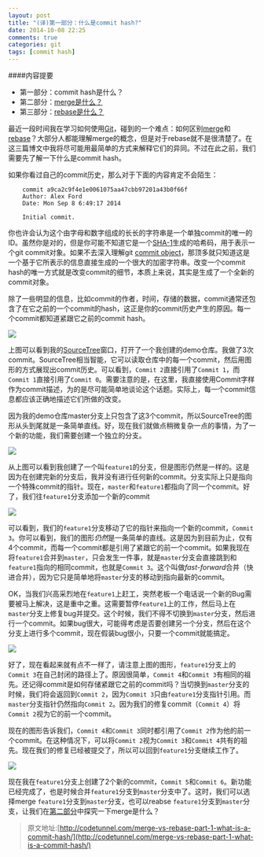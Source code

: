 ```yaml
---
layout: post
title: "(译)第一部分：什么是commit hash?"
date: 2014-10-08 22:25
comments: true
categories: git
tags: [commit hash]
---
```


####内容提要

* 第一部分：commit hash是什么？
* 第二部分：[merge是什么？]()
* 第三部分：[rebase是什么？]()

最近一段时间我在学习如何使用[Git](http://git-scm.com/)，碰到的一个难点：如何区别[merge](http://git-scm.com/docs/git-merge)和[rebase](http://git-scm.com/docs/git-rebase)？大部分人都能理解merge的概念，但是对于rebase就不是很清楚了。在这三篇博文中我将尽可能用最简单的方式来解释它们的异同。不过在此之前，我们需要先了解一下什么是commit hash。

<!-- more -->

如果你看过自己的commit历史，那么对于下面的内容肯定不会陌生：

```
	commit a9ca2c9f4e1e0061075aa47cbb97201a43b0f66f 
	Author: Alex Ford 
	Date: Mon Sep 8 6:49:17 2014

	Initial commit.
```

你也许会认为这个由字母和数字组成的长长的字符串是一个单独commit的唯一的ID。虽然你是对的，但是你可能不知道它是一个[SHA-1](http://en.wikipedia.org/wiki/SHA-1)生成的哈希码，用于表示一个git commit对象。如果不去深入理解git [commit object](http://git-scm.com/book/en/Git-Internals-Git-Objects#Commit-Objects)，那顶多就只知道这是一个基于它所表示的信息直接生成的一个很大的加密字符串。改变一个commit hash的唯一方式就是改变commit的细节，本质上来说，其实是生成了一个全新的commit对象。

除了一些明显的信息，比如commit的作者，时间，存储的数据，commit通常还包含了在它之前的一个commit的hash，这正是你的commit历史产生的原因。每一个commit都知道紧跟它之前的commit hash。

![](http://i.imgur.com/mljhFlh.png)

上图可以看到我的[SourceTree](https://www.atlassian.com/software/sourcetree/overview)窗口，打开了一个我创建的demo仓库。我做了3次commit。SourceTree相当智能，它可以读取仓库中的每一个commit，然后用图形的方式展现出commit历史。可以看到，`Commit 2`直接引用了`Commit 1`，而`Commit 1`直接引用了`Commit 0`。需要注意的是，在这里，我直接使用Commit字样作为commit描述，为的是尽可能简单地谈论这个话题。实际上，每一个commit信息都应该正确地描述它们所做的改变。

因为我的demo仓库master分支上只包含了这3个commit，所以SourceTree的图形从头到尾就是一条简单直线。好，现在我们就做点稍微复杂一点的事情，为了一个新的功能，我们需要创建一个独立的分支。

![](http://i.imgur.com/S5o9qWL.png)

从上图可以看到我创建了一个叫`feature1`的分支，但是图形仍然是一样的。这是因为在创建完新的分支后，我并没有进行任何新的commit。分支实际上只是指向一个特殊commit的指针。现在，`master`和`feature1`都指向了同一个commit。好了，我们往`feature1`分支添加一个新的commit

![](http://i.imgur.com/qjIWl7F.png)

可以看到，我们的`feature1`分支移动了它的指针来指向一个新的commit，`Commit 3`。你可以看到，我们的图形*仍然*是一条简单的直线。这是因为到目前为止，仅有4个commit，而每一个commit都是引用了紧跟它的前一个commit。如果我现在将`feature1`合并到`master`，只会发生一件事，就是`master`分支会直接跳到和`feature1`指向的相同commit，也就是`Commit 3`。这个叫做*fast-forward*合并（快进合并），因为它只是简单地将`master`分支的移动到指向最新的commit。

OK，当我们兴高采烈地在`feature1`上赶工，突然老板一个电话说一个新的Bug需要被马上解决，这是重中之重。这需要暂停`feature1`上的工作，然后马上在`master`分支上修复bug并提交。这个时候，我们不得不切换到`master`分支，然后进行一个commit。如果bug很大，可能得考虑是否要创建另一个分支，然后在这个分支上进行多个commit，现在假装bug很小，只要一个commit就能搞定。

![](http://i.imgur.com/8MFZLBi.png)

好了，现在看起来就有点不一样了，请注意上图的图形，`feature1`分支上的`Commit 3`在自己封闭的路径上了。原因很简单，`Commit 4`和`Commit 3`有相同的祖先。还记得commit是如何存储紧跟它之前的commit吗？当切换到`master`分支的时候，我们将会返回到`Commit 2`，因为`Commit 3`只由`feature1`分支指针引用。而`master`分支指针仍然指向`Commit 2`。因为我们的修复commit（`Commit 4`）将`Commit 2`视为它的前一个commit。

现在的图形告诉我们，`Commit 4`和`Commit 3`同时都引用了`Commit 2`作为他的前一个commit。在这种情况下，可以将`Commit 2`视为`Commit 3`和`Commit 4`共有的祖先。现在我们的修复已经被提交了，所以可以回到`feature1`分支继续工作了。

![](http://i.imgur.com/kxDIgKl.png)

现在我在`feature1`分支上创建了2个新的commit，`Commit 5`和`Commit 6`。新功能已经完成了，也是时候合并`feature1`分支到`master`分支中了。这时，我们可以选择merge `feature1`分支到`master`分支，也可以reabse `feature1`分支到`master`分支，让我们在[第二部分]()中探究一下merge是什么？


>原文地址:[http://codetunnel.com/merge-vs-rebase-part-1-what-is-a-commit-hash/](http://codetunnel.com/merge-vs-rebase-part-1-what-is-a-commit-hash/)






